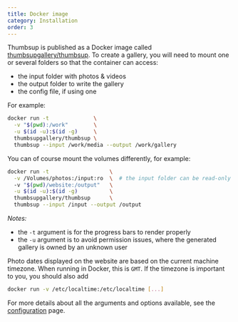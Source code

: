 ```yaml
---
title: Docker image
category: Installation
order: 3
---
```


Thumbsup is published as a Docker image called [thumbsupgallery/thumbsup](https://hub.docker.com/r/thumbsupgallery/thumbsup/).
To create a gallery, you will need to mount one or several folders so that the container can access:
- the input folder with photos & videos
- the output folder to write the gallery
- the config file, if using one

For example:

```bash
docker run -t              \
  -v "$(pwd):/work"        \
  -u $(id -u):$(id -g)     \
  thumbsupgallery/thumbsup \
  thumbsup --input /work/media --output /work/gallery
```

You can of course mount the volumes differently, for example:

```bash
docker run -t                   \
  -v /Volumes/photos:/input:ro  \  # the input folder can be read-only
  -v "$(pwd)/website:/output"   \
  -u $(id -u):$(id -g)          \
  thumbsupgallery/thumbsup      \
  thumbsup --input /input --output /output
```

*Notes:*

- the `-t` argument is for the progress bars to render properly
- the `-u` argument is to avoid permission issues, where the generated gallery is owned by an unknown user

Photo dates displayed on the website are based on the current machine timezone.
When running in Docker, this is `GMT`. If the timezone is important to you, you should also add

```bash
docker run -v /etc/localtime:/etc/localtime [...]
```

For more details about all the arguments and options available, see the [configuration](../../3-configuration/usage) page.
